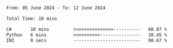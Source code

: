 <!--START_SECTION:waka-->

```txt
From: 05 June 2024 - To: 12 June 2024

Total Time: 18 mins

C#       10 mins         >>>>>>>>>>>>>>>----------   60.87 %
Python   6 mins          >>>>>>>>>>---------------   38.45 %
INI      0 secs          -------------------------   00.67 %
```

<!--END_SECTION:waka-->
